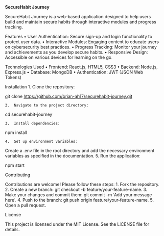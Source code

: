 **SecureHabit Journey**

SecureHabit Journey is a web-based application designed to help users build and maintain secure habits through interactive modules and progress tracking.

Features
	•	User Authentication: Secure sign-up and login functionality to protect user data.
	•	Interactive Modules: Engaging content to educate users on cybersecurity best practices.
	•	Progress Tracking: Monitor your journey and achievements as you develop secure habits.
	•	Responsive Design: Accessible on various devices for learning on the go.

Technologies Used
	•	Frontend: React.js, HTML5, CSS3
	•	Backend: Node.js, Express.js
	•	Database: MongoDB
	•	Authentication: JWT (JSON Web Tokens)

Installation
	1.	Clone the repository:

git clone https://github.com/brian-ah17/securehabit-journey.git


	2.	Navigate to the project directory:

cd securehabit-journey


	3.	Install dependencies:

npm install


	4.	Set up environment variables:
Create a .env file in the root directory and add the necessary environment variables as specified in the documentation.
	5.	Run the application:

npm start



Contributing

Contributions are welcome! Please follow these steps:
	1.	Fork the repository.
	2.	Create a new branch: git checkout -b feature/your-feature-name.
	3.	Make your changes and commit them: git commit -m 'Add your message here'.
	4.	Push to the branch: git push origin feature/your-feature-name.
	5.	Open a pull request.

License

This project is licensed under the MIT License. See the LICENSE file for details.
